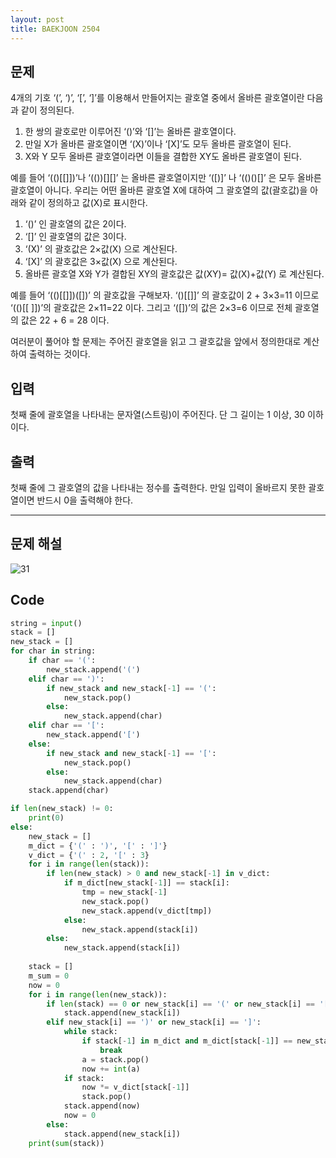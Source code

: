 ```yaml
---
layout: post
title: BAEKJOON 2504
---
```


## 문제

4개의 기호 ‘(’, ‘)’, ‘[’, ‘]’를 이용해서 만들어지는 괄호열 중에서 올바른 괄호열이란 다음과 같이 정의된다.

1. 한 쌍의 괄호로만 이루어진 ‘()’와 ‘[]’는 올바른 괄호열이다. 
2. 만일 X가 올바른 괄호열이면 ‘(X)’이나 ‘[X]’도 모두 올바른 괄호열이 된다. 
3. X와 Y 모두 올바른 괄호열이라면 이들을 결합한 XY도 올바른 괄호열이 된다.

예를 들어 ‘(()[[]])’나 ‘(())[][]’ 는 올바른 괄호열이지만 ‘([)]’ 나 ‘(()()[]’ 은 모두 올바른 괄호열이 아니다. 우리는 어떤 올바른 괄호열 X에 대하여 그 괄호열의 값(괄호값)을 아래와 같이 정의하고 값(X)로 표시한다. 

1. ‘()’ 인 괄호열의 값은 2이다.
2. ‘[]’ 인 괄호열의 값은 3이다.
3. ‘(X)’ 의 괄호값은 2×값(X) 으로 계산된다.
4. ‘[X]’ 의 괄호값은 3×값(X) 으로 계산된다.
5. 올바른 괄호열 X와 Y가 결합된 XY의 괄호값은 값(XY)= 값(X)+값(Y) 로 계산된다.

예를 들어 ‘(()[[]])([])’ 의 괄호값을 구해보자. ‘()[[]]’ 의 괄호값이 2 + 3×3=11 이므로 ‘(()[[ ]])’의 괄호값은 2×11=22 이다. 그리고 ‘([])’의 값은 2×3=6 이므로 전체 괄호열의 값은 22 + 6 = 28 이다.

여러분이 풀어야 할 문제는 주어진 괄호열을 읽고 그 괄호값을 앞에서 정의한대로 계산하여 출력하는 것이다. 

## 입력

첫째 줄에 괄호열을 나타내는 문자열(스트링)이 주어진다. 단 그 길이는 1 이상, 30 이하이다.

## 출력

첫째 줄에 그 괄호열의 값을 나타내는 정수를 출력한다. 만일 입력이 올바르지 못한 괄호열이면 반드시 0을 출력해야 한다. 



---

##  문제 해설

![31](https://user-images.githubusercontent.com/37113547/97449746-5aca2f80-1975-11eb-8419-7cf4322da3f3.jpeg)



## Code

```python
string = input()
stack = []
new_stack = []
for char in string:
    if char == '(':
        new_stack.append('(')
    elif char == ')':
        if new_stack and new_stack[-1] == '(':
            new_stack.pop()
        else:
            new_stack.append(char)
    elif char == '[':
        new_stack.append('[')
    else:
        if new_stack and new_stack[-1] == '[':
            new_stack.pop()
        else:
            new_stack.append(char)
    stack.append(char)

if len(new_stack) != 0:
    print(0)
else:
    new_stack = []
    m_dict = {'(' : ')', '[' : ']'}
    v_dict = {'(' : 2, '[' : 3}
    for i in range(len(stack)):
        if len(new_stack) > 0 and new_stack[-1] in v_dict:
            if m_dict[new_stack[-1]] == stack[i]:
                tmp = new_stack[-1]
                new_stack.pop()
                new_stack.append(v_dict[tmp])
            else:
                new_stack.append(stack[i])
        else:
            new_stack.append(stack[i])
    
    stack = []
    m_sum = 0
    now = 0
    for i in range(len(new_stack)):
        if len(stack) == 0 or new_stack[i] == '(' or new_stack[i] == '[':
            stack.append(new_stack[i])
        elif new_stack[i] == ')' or new_stack[i] == ']':
            while stack:
                if stack[-1] in m_dict and m_dict[stack[-1]] == new_stack[i]:
                    break
                a = stack.pop()
                now += int(a)
            if stack:
                now *= v_dict[stack[-1]]
                stack.pop()
            stack.append(now)
            now = 0
        else:
            stack.append(new_stack[i])
    print(sum(stack))   
```

